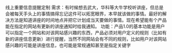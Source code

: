 线上重要信息提醒定制
需求：有时候想去武大，华科等大牛学校听讲座，但总是会被每天手头上的事情搞得忘记这件可以拓宽眼界，本早就该做的事情。最好的解决方法是知道讲座的时间地点并把它计划成当天要做的事情。现在希望能有个产品能在指定的网站有更新的讲座通知时给我通知。
功能：产品1.0的基本功能是用户可以指定一个网站和对该网站感兴趣的东西，产品必须对用户定义的规则（比如有新的讲座信息更新）进行提醒，当然不同网站会有不同的规则，比如用户对该网站感兴趣的可能是讲座信息，也可能是常规通知甚至是指定关键字

